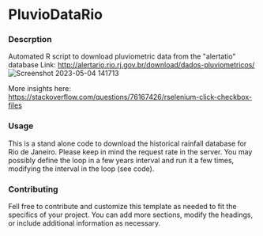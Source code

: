 # PluvioDataRio
### Descrption
Automated R script to download pluviometric data from the "alertatio" database
Link: http://alertario.rio.rj.gov.br/download/dados-pluviometricos/
![Screenshot 2023-05-04 141713](https://user-images.githubusercontent.com/16205334/236201369-08d1803f-b7e8-4f8d-ab3a-d25616ce1c78.png)

More insights here: https://stackoverflow.com/questions/76167426/rselenium-click-checkbox-files

### Usage
This is a stand alone code to download the historical rainfall database for Rio de Janeiro. Please keep in mind the request rate in the server. You may possibly define the loop in a few years interval and run it a few times, modifying the interval in the loop (see code). 

### Contributing
Fell free to contribute and customize this template as needed to fit the specifics of your project. You can add more sections, modify the headings, or include additional information as necessary.
